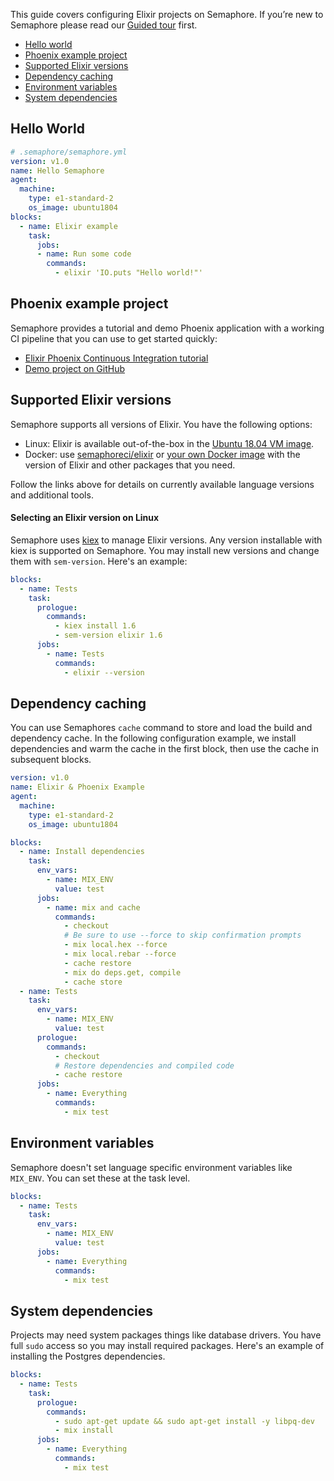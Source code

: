 This guide covers configuring Elixir projects on Semaphore.
If you’re new to Semaphore please read our
[Guided tour](https://docs.semaphoreci.com/article/77-getting-started) first.

- [Hello world](#hello-world)
- [Phoenix example project](#phoenix-example-project)
- [Supported Elixir versions](#supported-elixir-versions)
- [Dependency caching](#dependency-caching)
- [Environment variables](#environment-variables)
- [System dependencies](#system-dependendices)

## Hello World

```yaml
# .semaphore/semaphore.yml
version: v1.0
name: Hello Semaphore
agent:
  machine:
    type: e1-standard-2
    os_image: ubuntu1804
blocks:
  - name: Elixir example
    task:
      jobs:
      - name: Run some code
        commands:
          - elixir 'IO.puts "Hello world!"'
```

## Phoenix example project

Semaphore provides a tutorial and demo Phoenix application with a working
CI pipeline that you can use to get started quickly:

- [Elixir Phoenix Continuous Integration tutorial][tutorial]
- [Demo project on GitHub][demo-project]

## Supported Elixir versions

Semaphore supports all versions of Elixir. You have the following options:

- Linux: Elixir is available out-of-the-box in the [Ubuntu 18.04 VM image][ubuntu-elixir].
- Docker: use [semaphoreci/elixir][elixir-docker-image] or
  [your own Docker image][docker-env] with the version of Elixir and other
  packages that you need.

Follow the links above for details on currently available language versions and
additional tools.

#### Selecting an Elixir version on Linux

Semaphore uses [kiex](https://github.com/taylor/kiex) to manage
Elixir versions. Any version installable with kiex is supported on
Semaphore. You may install new versions and change them with `sem-version`.
Here's an example:

``` yaml
blocks:
  - name: Tests
    task:
      prologue:
        commands:
          - kiex install 1.6
          - sem-version elixir 1.6
      jobs:
        - name: Tests
          commands:
            - elixir --version
```

## Dependency caching

You can use Semaphores `cache` command to store and load the build and
dependency cache. In the following configuration example, we install
dependencies and warm the cache in the first block, then use the cache
in subsequent blocks.

``` yaml
version: v1.0
name: Elixir & Phoenix Example
agent:
  machine:
    type: e1-standard-2
    os_image: ubuntu1804

blocks:
  - name: Install dependencies
    task:
      env_vars:
        - name: MIX_ENV
          value: test
      jobs:
        - name: mix and cache
          commands:
            - checkout
            # Be sure to use --force to skip confirmation prompts
            - mix local.hex --force
            - mix local.rebar --force
            - cache restore
            - mix do deps.get, compile
            - cache store
  - name: Tests
    task:
      env_vars:
        - name: MIX_ENV
          value: test
      prologue:
        commands:
          - checkout
          # Restore dependencies and compiled code
          - cache restore
      jobs:
        - name: Everything
          commands:
            - mix test
```

## Environment variables

Semaphore doesn't set language specific environment variables like
`MIX_ENV`. You can set these at the task level.

``` yaml
blocks:
  - name: Tests
    task:
      env_vars:
        - name: MIX_ENV
          value: test
      jobs:
        - name: Everything
          commands:
            - mix test
```

## System dependencies

Projects may need system packages things like database drivers. You
have full `sudo` access so you may install required packages. Here's
an example of installing the Postgres dependencies.

``` yaml
blocks:
  - name: Tests
    task:
      prologue:
        commands:
          - sudo apt-get update && sudo apt-get install -y libpq-dev
          - mix install
      jobs:
        - name: Everything
          commands:
            - mix test
```
[ubuntu-elixir]: https://docs.semaphoreci.com/article/32-ubuntu-1804-image#erlang-and-elixir
[elixir-docker-image]: https://hub.docker.com/r/semaphoreci/elixir
[docker-env]: https://docs.semaphoreci.com/article/127-custom-ci-cd-environment-with-docker
[tutorial]: https://docs.semaphoreci.com/article/125-elixir-phoenix-continuous-integration
[demo-project]: https://github.com/semaphoreci-demos/semaphore-demo-elixir-phoenix
